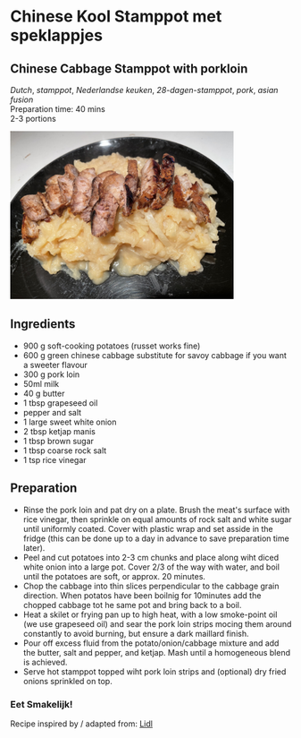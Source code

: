 # Chinese Kool Stamppot met speklappjes
## Chinese Cabbage Stamppot with porkloin
_Dutch_, _stamppot_, _Nederlandse keuken_, _28-dagen-stamppot_, _pork_, _asian fusion_  
Preparation time: 40 mins  
2-3 portions  

<img src="images/dag-15_chinesekool-stamppot.jpg" width="400">  

## Ingredients
* 900 g soft-cooking potatoes (russet works fine)
* 600 g green chinese cabbage substitute for savoy cabbage if you want a sweeter flavour
* 300 g pork loin
* 50ml milk
* 40 g butter
* 1 tbsp grapeseed oil
* pepper and salt 
* 1 large sweet white onion
* 2 tbsp ketjap manis 
* 1 tbsp brown sugar
* 1 tbsp coarse rock salt
* 1 tsp rice vinegar

## Preparation
* Rinse the pork loin and pat dry on a plate. Brush the meat's surface with rice vinegar, then sprinkle on equal amounts of rock salt and white sugar until uniformly coated. Cover with plastic wrap and set asside in the fridge (this can be done up to a day in advance to save preparation time later). 
* Peel and cut potatoes into 2-3 cm chunks and place along wiht diced white onion into a large pot. Cover 2/3 of the way with water, and boil until the potatoes are soft, or approx. 20 minutes.
* Chop the cabbage into thin slices perpendicular to the cabbage grain direction. When potatos have been boilnig for 10minutes add the chopped cabbage tot he same pot and bring back to a boil. 
* Heat a skilet or frying pan up to high heat, with a low smoke-point oil (we use grapeseed oil) and sear the pork loin strips mocing them around constantly to avoid burning, but ensure a dark maillard finish.
* Pour off excess fluid from the potato/onion/cabbage mixture and add the butter, salt and pepper, and ketjap. Mash until a homogeneous blend is achieved.
* Serve hot stamppot topped wiht pork loin strips and (optional) dry fried onions sprinkled on top.

### Eet Smakelijk! 
Recipe inspired by / adapted from: [Lidl](https://recepten.lidl.nl/recept/chinese-koolstamppot-met-speklapjes)
